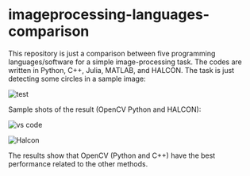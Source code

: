 # imageprocessing-languages-comparison

This repository is just a comparison between five programming languages/software for a simple image-processing task. The codes are written in Python, C++, Julia, MATLAB, and HALCON. The task is just detecting some circles in a sample image:

![test](https://github.com/Mohammadreza-Asadi-g/imageprocessing-languages-comparison/assets/41106741/e701df57-7ce9-4047-8e7d-e4c2158d8ebe)

Sample shots of the result (OpenCV Python and HALCON):

![vs code](https://github.com/Mohammadreza-Asadi-g/imageprocessing-languages-comparison/assets/41106741/e9483751-ebd5-4829-8e46-6d9070c8a7bf)

![Halcon](https://github.com/Mohammadreza-Asadi-g/imageprocessing-languages-comparison/assets/41106741/1d4b24e1-1e3a-4ca7-911f-1eb1d9baa351)

The results show that OpenCV (Python and C++) have the best performance related to the other methods.
